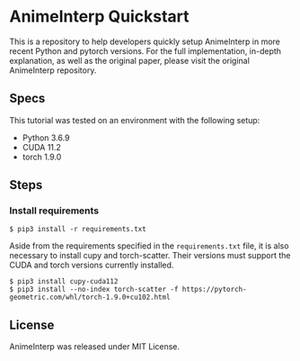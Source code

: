 # AnimeInterp Quickstart

This is a repository to help developers quickly setup AnimeInterp in more recent Python and pytorch versions. For the full implementation, in-depth explanation, as well as the original paper, please visit the original AnimeInterp repository.

## Specs
This tutorial was tested on an environment with the following setup:
* Python 3.6.9
* CUDA 11.2
* torch 1.9.0

## Steps
### Install requirements
```
$ pip3 install -r requirements.txt
```
Aside from the requirements specified in the `requirements.txt` file, it is also necessary to install cupy and torch-scatter. Their versions must support the CUDA and torch versions currently installed.
```
$ pip3 install cupy-cuda112
$ pip3 install --no-index torch-scatter -f https://pytorch-geometric.com/whl/torch-1.9.0+cu102.html
```

## License

AnimeInterp was released under MIT License.
